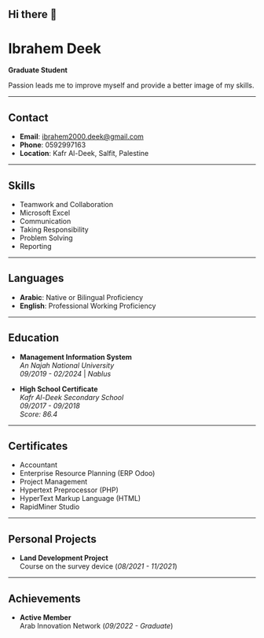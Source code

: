## Hi there 👋 

<!--
**Ibrahemiyad/Ibrahemiyad** is a ✨ _special_ ✨ repository because its `README.md` (this file) appears on your GitHub profile.

Here are some ideas to get you started:

- 🔭 I’m currently working on ...
- 🌱 I’m currently learning ...
- 👯 I’m looking to collaborate on ...
- 🤔 I’m looking for help with ...
- 💬 Ask me about ...
- 📫 How to reach me: ...
- 😄 Pronouns: ...
- ⚡ Fun fact: ...
-->
# Ibrahem Deek

**Graduate Student**

Passion leads me to improve myself and provide a better image of my skills.

---

## Contact

- **Email**: ibrahem2000.deek@gmail.com
- **Phone**: 0592997163
- **Location**: Kafr Al-Deek, Salfit, Palestine

---

## Skills

- Teamwork and Collaboration
- Microsoft Excel
- Communication
- Taking Responsibility
- Problem Solving
- Reporting

---

## Languages

- **Arabic**: Native or Bilingual Proficiency
- **English**: Professional Working Proficiency

---

## Education

- **Management Information System**  
  *An Najah National University*  
  *09/2019 - 02/2024* | *Nablus*
  
- **High School Certificate**  
  *Kafr Al-Deek Secondary School*  
  *09/2017 - 09/2018*  
  *Score: 86.4*

---

## Certificates

- Accountant
- Enterprise Resource Planning (ERP Odoo)
- Project Management
- Hypertext Preprocessor (PHP)
- HyperText Markup Language (HTML)
- RapidMiner Studio

---

## Personal Projects

- **Land Development Project**  
  Course on the survey device (*08/2021 - 11/2021*)

---

## Achievements

- **Active Member**  
  Arab Innovation Network (*09/2022 - Graduate*)
